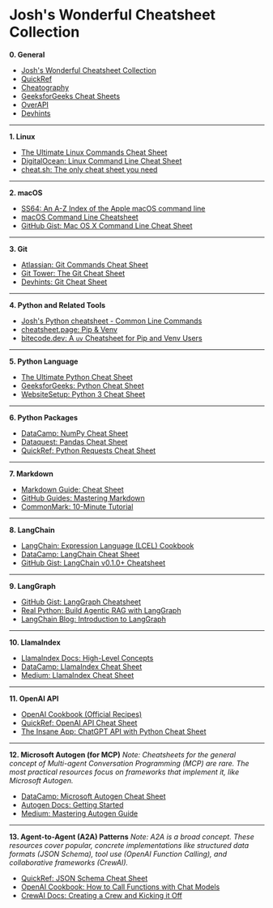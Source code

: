 # Josh's Wonderful Cheatsheet Collection

**0. General**

  - [Josh's Wonderful Cheatsheet Collection](https://github.com/JoshuaChen2048/cheatsheets/blob/main/collection.md)
  - [QuickRef](https://quickref.me)
  - [Cheatography](https://cheatography.com)
  - [GeeksforGeeks Cheat Sheets](https://www.google.com/search?q=https://www.geeksforgeeks.org/cheat-sheets/)
  - [OverAPI](https://overapi.com/)
  - [Devhints](https://devhints.io/)

-----

**1. Linux**

  - [The Ultimate Linux Commands Cheat Sheet](https://www.google.com/search?q=https://linuxhandbook.com/linux-commands-cheat-sheet/)
  - [DigitalOcean: Linux Command Line Cheat Sheet](https://www.google.com/search?q=https://www.digitalocean.com/community/cheatsheets/linux-command-line-cheat-sheet)
  - [cheat.sh: The only cheat sheet you need](https://cheat.sh/)

-----

**2. macOS**

  - [SS64: An A-Z Index of the Apple macOS command line](https://ss64.com/osx/)
  - [macOS Command Line Cheatsheet](https://www.google.com/search?q=https://mac.install.guide/command-line/cheatsheet.html)
  - [GitHub Gist: Mac OS X Command Line Cheat Sheet](https://gist.github.com/kevin-smets/8568070)

-----

**3. Git**

  - [Atlassian: Git Commands Cheat Sheet](https://www.atlassian.com/git/tutorials/atlassian-git-cheatsheet)
  - [Git Tower: The Git Cheat Sheet](https://www.google.com/search?q=https://www.git-tower.com/learn/git/cheat-sheet)
  - [Devhints: Git Cheat Sheet](https://www.google.com/search?q=https://devhints.io/git)

-----

**4. Python and Related Tools**

  - [Josh's Python cheatsheet - Common Line Commands](https://github.com/JoshuaChen2048/cheatsheets/blob/main/python/cli-commands.md)
  - [cheatsheet.page: Pip & Venv](https://www.google.com/search?q=https://cheatsheet.page/python/pip-venv/)
  - [bitecode.dev: A `uv` Cheatsheet for Pip and Venv Users](https://www.google.com/search?q=%5Bhttps://www.bitecode.dev/p/uv-the-new-king-of-python-packaging%5D\(https://www.bitecode.dev/p/uv-the-new-king-of-python-packaging\))

-----

**5. Python Language**

  - [The Ultimate Python Cheat Sheet](https://www.pythoncheatsheet.org/)
  - [GeeksforGeeks: Python Cheat Sheet](https://www.google.com/search?q=https://www.geeksforgeeks.org/python-cheatsheet/)
  - [WebsiteSetup: Python 3 Cheat Sheet](https://www.google.com/search?q=https://www.websitehostingrating.com/python-cheat-sheet/)

-----

**6. Python Packages**

  - [DataCamp: NumPy Cheat Sheet](https://www.datacamp.com/cheat-sheet/numpy-cheat-sheet-data-analysis-in-python)
  - [Dataquest: Pandas Cheat Sheet](https://www.dataquest.io/blog/pandas-cheat-sheet/)
  - [QuickRef: Python Requests Cheat Sheet](https://www.google.com/search?q=https://quickref.me/requests)

-----

**7. Markdown**

  - [Markdown Guide: Cheat Sheet](https://www.markdownguide.org/cheat-sheet/)
  - [GitHub Guides: Mastering Markdown](https://guides.github.com/features/mastering-markdown/)
  - [CommonMark: 10-Minute Tutorial](https://commonmark.org/help/)

-----

**8. LangChain**

  - [LangChain: Expression Language (LCEL) Cookbook](https://www.google.com/search?q=https://python.langchain.com/docs/expression_language/cookbook/)
  - [DataCamp: LangChain Cheat Sheet](https://www.google.com/search?q=https://www.datacamp.com/cheat-sheet/langchain-cheat-sheet)
  - [GitHub Gist: LangChain v0.1.0+ Cheatsheet](https://www.google.com/search?q=https://gist.github.com/gdp-llm/4521192994e4344f653f2022416b71b8)

-----

**9. LangGraph**

  - [GitHub Gist: LangGraph Cheatsheet](https://gist.github.com/razhangwei/631a799e6bd69b26ce9c118c624cd80d)
  - [Real Python: Build Agentic RAG with LangGraph](https://realpython.com/langgraph-python/)
  - [LangChain Blog: Introduction to LangGraph](https://blog.langchain.dev/langgraph-multi-agent-workflows/)

-----

**10. LlamaIndex**

  - [LlamaIndex Docs: High-Level Concepts](https://www.google.com/search?q=https://docs.llamaindex.ai/en/stable/getting_started/high_level_concepts.html)
  - [DataCamp: LlamaIndex Cheat Sheet](https://www.google.com/search?q=https://www.datacamp.com/cheat-sheet/llamaindex-cheat-sheet)
  - [Medium: LlamaIndex Cheat Sheet](https://www.google.com/search?q=https://medium.com/%40srinivas.kcr/llamaindex-cheat-sheet-375137583a45)

-----

**11. OpenAI API**

  - [OpenAI Cookbook (Official Recipes)](https://cookbook.openai.com/)
  - [QuickRef: OpenAI API Cheat Sheet](https://www.google.com/search?q=https://quickref.me/openai-api)
  - [The Insane App: ChatGPT API with Python Cheat Sheet](https://www.google.com/search?q=https://www.theinsaneapp.com/2023/04/openai-chatgpt-api-cheat-sheet.html)

-----

**12. Microsoft Autogen (for MCP)**
*Note: Cheatsheets for the general concept of Multi-agent Conversation Programming (MCP) are rare. The most practical resources focus on frameworks that implement it, like Microsoft Autogen.*

  - [DataCamp: Microsoft Autogen Cheat Sheet](https://www.google.com/search?q=https://www.datacamp.com/cheat-sheet/autogen-cheat-sheet)
  - [Autogen Docs: Getting Started](https://www.google.com/search?q=https://microsoft.github.io/autogen/docs/getting-started/)
  - [Medium: Mastering Autogen Guide](https://www.google.com/search?q=https://medium.com/%40konfuzio/mastering-autogen-a-comprehensive-guide-to-multi-agent-conversations-385a47348988)

-----

**13. Agent-to-Agent (A2A) Patterns**
*Note: A2A is a broad concept. These resources cover popular, concrete implementations like structured data formats (JSON Schema), tool use (OpenAI Function Calling), and collaborative frameworks (CrewAI).*

  - [QuickRef: JSON Schema Cheat Sheet](https://www.google.com/search?q=https://quickref.me/json-schema.html)
  - [OpenAI Cookbook: How to Call Functions with Chat Models](https://cookbook.openai.com/examples/how_to_call_functions_with_chat_models)
  - [CrewAI Docs: Creating a Crew and Kicking it Off](https://www.google.com/search?q=https://docs.crewai.com/how-to/creating-a-crew-and-kick-it-off/)